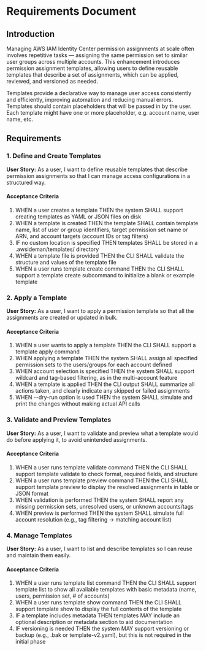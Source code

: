 # Requirements Document

## Introduction

Managing AWS IAM Identity Center permission assignments at scale often involves repetitive tasks — assigning the same permission set to similar user groups across multiple accounts. This enhancement introduces permission assignment templates, allowing users to define reusable templates that describe a set of assignments, which can be applied, reviewed, and versioned as needed.

Templates provide a declarative way to manage user access consistently and efficiently, improving automation and reducing manual errors. Templates should contain placeholders that will be passed in by the user. Each template might have one or more placeholder, e.g. account name, user name, etc.

## Requirements

### 1. Define and Create Templates

**User Story:** As a user, I want to define reusable templates that describe permission assignments so that I can manage access configurations in a structured way.

#### Acceptance Criteria

1. WHEN a user creates a template THEN the system SHALL support creating templates as YAML or JSON files on disk
2. WHEN a template is created THEN the template SHALL contain template name, list of user or group identifiers, target permission set name or ARN, and account targets (account IDs or tag filters)
3. IF no custom location is specified THEN templates SHALL be stored in a .awsideman/templates/ directory
4. WHEN a template file is provided THEN the CLI SHALL validate the structure and values of the template file
5. WHEN a user runs template create command THEN the CLI SHALL support a template create subcommand to initialize a blank or example template

### 2. Apply a Template

**User Story:** As a user, I want to apply a permission template so that all the assignments are created or updated in bulk.

#### Acceptance Criteria

1. WHEN a user wants to apply a template THEN the CLI SHALL support a template apply <template-file> command
2. WHEN applying a template THEN the system SHALL assign all specified permission sets to the users/groups for each account defined
3. WHEN account selection is specified THEN the system SHALL support wildcard and tag-based filtering, as in the multi-account feature
4. WHEN a template is applied THEN the CLI output SHALL summarize all actions taken, and clearly indicate any skipped or failed assignments
5. WHEN --dry-run option is used THEN the system SHALL simulate and print the changes without making actual API calls

### 3. Validate and Preview Templates

**User Story:** As a user, I want to validate and preview what a template would do before applying it, to avoid unintended assignments.

#### Acceptance Criteria

1. WHEN a user runs template validate command THEN the CLI SHALL support template validate <template-file> to check format, required fields, and structure
2. WHEN a user runs template preview command THEN the CLI SHALL support template preview <template-file> to display the resolved assignments in table or JSON format
3. WHEN validation is performed THEN the system SHALL report any missing permission sets, unresolved users, or unknown accounts/tags
4. WHEN preview is performed THEN the system SHALL simulate full account resolution (e.g., tag filtering → matching account list)

### 4. Manage Templates

**User Story:** As a user, I want to list and describe templates so I can reuse and maintain them easily.

#### Acceptance Criteria

1. WHEN a user runs template list command THEN the CLI SHALL support template list to show all available templates with basic metadata (name, users, permission set, # of accounts)
2. WHEN a user runs template show command THEN the CLI SHALL support template show <template-name> to display the full contents of the template
3. IF a template includes metadata THEN templates MAY include an optional description or metadata section to aid documentation
4. IF versioning is needed THEN the system MAY support versioning or backup (e.g., .bak or template-v2.yaml), but this is not required in the initial phase
